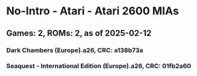 # No-Intro - Atari - Atari 2600 MIAs
## Games: 2, ROMs: 2, as of 2025-02-12

### Dark Chambers (Europe).a26, CRC: a138b73a
### Seaquest - International Edition (Europe).a26, CRC: 01fb2a60
